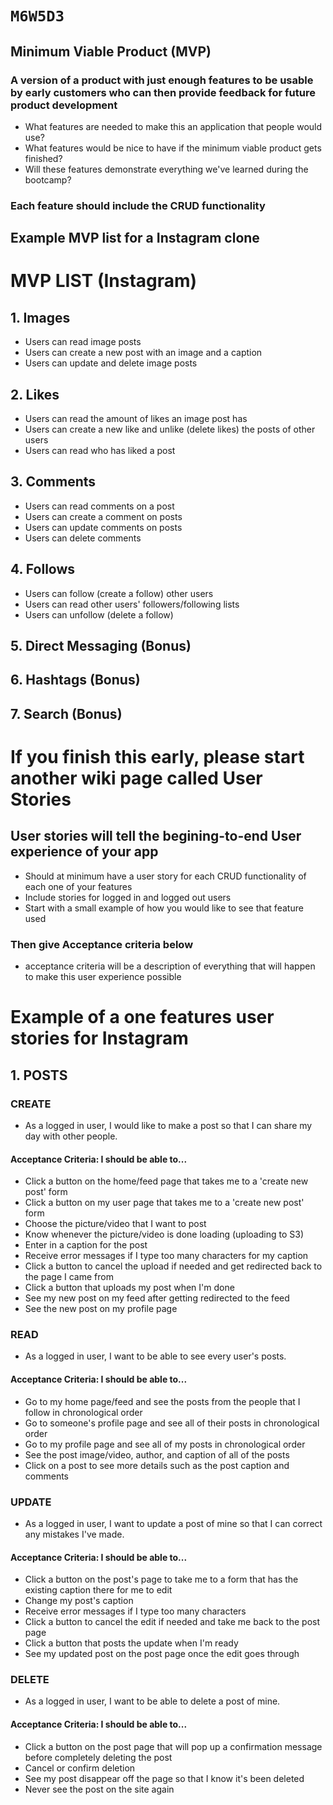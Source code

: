 # `M6W5D3`


## Minimum Viable Product (MVP) 

### A version of a product with just enough features to be usable by early customers who can then provide feedback for future product development

- What features are needed to make this an application that people would use?
- What features would be nice to have if the minimum viable product gets finished?
- Will these features demonstrate everything we've learned during the bootcamp?

### Each feature should include the CRUD functionality

## Example MVP list for a Instagram clone

# MVP LIST (Instagram)

## 1. Images
- Users can read image posts
- Users can create a new post with an image and a caption
- Users can update and delete image posts
## 2. Likes
- Users can read the amount of likes an image post has
- Users can create a new like and unlike (delete likes) the posts of other users
- Users can read who has liked a post
## 3. Comments
- Users can read comments on a post
- Users can create a comment on posts
- Users can update comments on posts
- Users can delete comments
## 4. Follows
- Users can follow (create a follow) other users
- Users can read other users' followers/following lists
- Users can unfollow (delete a follow)
## 5. Direct Messaging (Bonus)
## 6. Hashtags (Bonus)
## 7. Search (Bonus)

# If you finish this early, please start another wiki page called User Stories

## User stories will tell the begining-to-end User experience of your app
- Should at minimum have a user story for each CRUD functionality of each one of your features
- Include stories for logged in and logged out users
- Start with a small example of how you would like to see that feature used
### Then give Acceptance criteria below
- acceptance criteria will be a description of everything that will happen to make this user experience possible 

# Example of a one features user stories for Instagram 

## 1. POSTS
### CREATE
- As a logged in user, I would like to make a post so that I can share my day with other people.

#### Acceptance Criteria: I should be able to...
- Click a button on the home/feed page that takes me to a 'create new post' form
- Click a button on my user page that takes me to a 'create new post' form
- Choose the picture/video that I want to post
- Know whenever the picture/video is done loading (uploading to S3)
- Enter in a caption for the post
- Receive error messages if I type too many characters for my caption
- Click a button to cancel the upload if needed and get redirected back to the page I came from
- Click a button that uploads my post when I'm done
- See my new post on my feed after getting redirected to the feed
- See the new post on my profile page
### READ
- As a logged in user, I want to be able to see every user's posts.

#### Acceptance Criteria: I should be able to...
- Go to my home page/feed and see the posts from the people that I follow in chronological order
- Go to someone's profile page and see all of their posts in chronological order
- Go to my profile page and see all of my posts in chronological order
- See the post image/video, author, and caption of all of the posts
- Click on a post to see more details such as the post caption and comments
### UPDATE
- As a logged in user, I want to update a post of mine so that I can correct any mistakes I've made.

#### Acceptance Criteria: I should be able to...
- Click a button on the post's page to take me to a form that has the existing caption there for me to edit
- Change my post's caption
- Receive error messages if I type too many characters
- Click a button to cancel the edit if needed and take me back to the post page
- Click a button that posts the update when I'm ready
- See my updated post on the post page once the edit goes through
### DELETE
- As a logged in user, I want to be able to delete a post of mine.

#### Acceptance Criteria: I should be able to...
- Click a button on the post page that will pop up a confirmation message before completely deleting the post
- Cancel or confirm deletion
- See my post disappear off the page so that I know it's been deleted
- Never see the post on the site again
